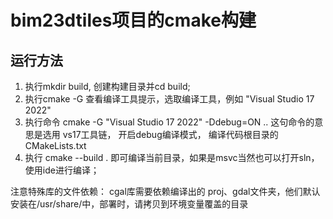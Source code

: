 # bim23dtiles项目的cmake构建

## 运行方法
1. 执行mkdir build, 创建构建目录并cd build;
2. 执行cmake -G 查看编译工具提示，选取编译工具，例如 "Visual Studio 17 2022"
3. 执行命令 cmake -G "Visual Studio 17 2022" -Ddebug=ON ..
    这句命令的意思是选用 vs17工具链， 开启debug编译模式， 编译代码根目录的CMakeLists.txt
4. 执行 cmake --build . 即可编译当前目录，如果是msvc当然也可以打开sln，使用ide进行编译；

注意特殊库的文件依赖：
cgal库需要依赖编译出的 proj、gdal文件夹，他们默认安装在/usr/share/中，部署时，请拷贝到环境变量覆盖的目录
